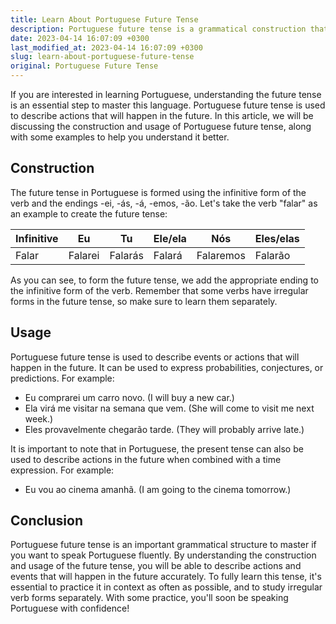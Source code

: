 ```yaml
---
title: Learn About Portuguese Future Tense
description: Portuguese future tense is a grammatical construction that describes actions in the future. Learn about the construction and usage of it with some examples in this article.
date: 2023-04-14 16:07:09 +0300
last_modified_at: 2023-04-14 16:07:09 +0300
slug: learn-about-portuguese-future-tense
original: Portuguese Future Tense
---
```

If you are interested in learning Portuguese, understanding the future tense is an essential step to master this language. Portuguese future tense is used to describe actions that will happen in the future. In this article, we will be discussing the construction and usage of Portuguese future tense, along with some examples to help you understand it better.

## Construction

The future tense in Portuguese is formed using the infinitive form of the verb and the endings -ei, -ás, -á, -emos, -ão. Let's take the verb "falar" as an example to create the future tense:

| Infinitive    | Eu              | Tu              | Ele/ela        | Nós            | Eles/elas      |
|---------------|-----------------|-----------------|-----------------|-----------------|-----------------|
| Falar         | Falarei        | Falarás        | Falará         | Falaremos     | Falarão         |

As you can see, to form the future tense, we add the appropriate ending to the infinitive form of the verb. Remember that some verbs have irregular forms in the future tense, so make sure to learn them separately.

## Usage

Portuguese future tense is used to describe events or actions that will happen in the future. It can be used to express probabilities, conjectures, or predictions. For example:

- Eu comprarei um carro novo. (I will buy a new car.)
- Ela virá me visitar na semana que vem. (She will come to visit me next week.)
- Eles provavelmente chegarão tarde. (They will probably arrive late.)

It is important to note that in Portuguese, the present tense can also be used to describe actions in the future when combined with a time expression. For example:

- Eu vou ao cinema amanhã. (I am going to the cinema tomorrow.)

## Conclusion

Portuguese future tense is an important grammatical structure to master if you want to speak Portuguese fluently. By understanding the construction and usage of the future tense, you will be able to describe actions and events that will happen in the future accurately. To fully learn this tense, it's essential to practice it in context as often as possible, and to study irregular verb forms separately. With some practice, you'll soon be speaking Portuguese with confidence!